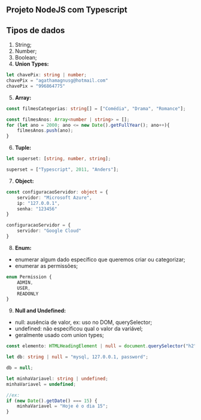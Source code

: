 ## Projeto NodeJS com Typescript

## Tipos de dados
1. String;
2. Number;
3. Boolean;
4. **Union Types:**
~~~typescript
let chavePix: string | number;
chavePix = "agathamagnusg@hotmail.com"
chavePix = "996864775"
~~~

5. **Array:**
~~~typescript
const filmesCategorias: string[] = ["Comédia", "Drama", "Romance"];

const filmesAnos: Array<number | string> = [];
for (let ano = 2000; ano <= new Date().getFullYear(); ano++){
	filmesAnos.push(ano);
}
~~~

6. **Tuple:**
~~~typescript
let superset: [string, number, string];

superset = ["Typescript", 2011, "Anders"];
~~~

7. **Object:**
~~~typescript
const configuracaoServidor: object = {
	servidor: "Microsoft Azure",
	ip: "127.0.0.1",
	senha: "123456"
}

configuracaoServidor = {
	servidor: "Google Cloud"
}
~~~

8. **Enum:** 
- enumerar algum dado específico que queremos criar ou categorizar;
- enumerar as permissões;
~~~typescript
enum Permission {
	ADMIN, 
	USER,
	READONLY
}
~~~

9. **Null and Undefined:**
- null: ausência de valor, ex: uso no DOM, querySelector;
- undefined: não especificou qual o valor da variável;
- geralmente usado com union types;
~~~typescript
const elemento: HTMLHeadingElement | null = document.querySelector("h2");

let db: string | null = "mysql, 127.0.0.1, password";

db = null;

let minhaVariavel: string | undefined;
minhaVariavel = undefined;

//ex:
if (new Date().getDate() === 15) {
	minhaVariavel = "Hoje é o dia 15";
}
~~~